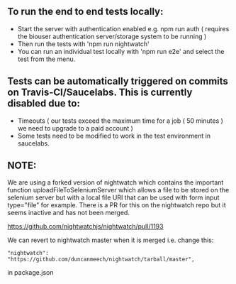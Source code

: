 To run the end to end tests locally:
------------------------------------
- Start the server with authentication enabled e.g. npm run auth 
  ( requires the biouser authentication server/storage system to be running )
- Then run the tests with 'npm run nightwatch'
- You can run an individual test locally with 'npm run e2e' and select the test from the menu.

Tests can be automatically triggered on commits on Travis-CI/Saucelabs. This is currently disabled due to:
----------------------------------------------------------------------------------------------------------

- Timeouts ( our tests exceed the maximum time for a job ( 50 minutes ) we need to upgrade to a paid account )
- Some tests need to be modified to work in the test environment in saucelabs.

NOTE:
-----

We are using a forked version of nightwatch which contains the important function uploadFileToSeleniumServer
which allows a file to be stored on the selenium server but with a local file URI that can be used with
form input type="file" for example.
There is a PR for this on the nightwatch repo but it seems inactive and has not been merged.

https://github.com/nightwatchjs/nightwatch/pull/1193

We can revert to nightwatch master when it is merged i.e. change this:

    "nightwatch": "https://github.com/duncanmeech/nightwatch/tarball/master",
    
in package.json


